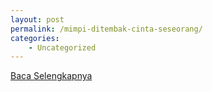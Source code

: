 ```yaml
---
layout: post
permalink: /mimpi-ditembak-cinta-seseorang/
categories:
    - Uncategorized
---
```


[Baca Selengkapnya](/10)